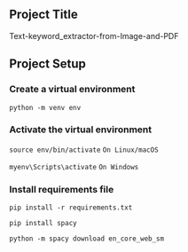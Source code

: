 ## Project Title

Text-keyword_extractor-from-Image-and-PDF

## Project Setup

### Create a virtual environment

`python -m venv env`

### Activate the virtual environment

`source env/bin/activate` `On Linux/macOS`

`myenv\Scripts\activate` `On Windows`

### Install requirements file

`pip install -r requirements.txt`

`pip install spacy`

`python -m spacy download en_core_web_sm`
